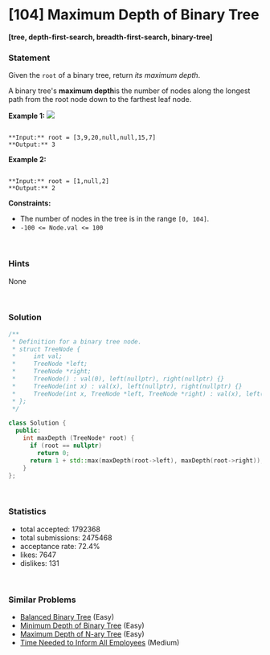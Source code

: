 # [104] Maximum Depth of Binary Tree

**[tree, depth-first-search, breadth-first-search, binary-tree]**

### Statement

Given the `root` of a binary tree, return *its maximum depth*.

A binary tree's **maximum depth**is the number of nodes along the longest path from the root node down to the farthest leaf node.


**Example 1:**
![](https://assets.leetcode.com/uploads/2020/11/26/tmp-tree.jpg)

```

**Input:** root = [3,9,20,null,null,15,7]
**Output:** 3

```

**Example 2:**

```

**Input:** root = [1,null,2]
**Output:** 2

```

**Constraints:**
* The number of nodes in the tree is in the range `[0, 104]`.
* `-100 <= Node.val <= 100`


<br>

### Hints

None

<br>

### Solution

```cpp
/**
 * Definition for a binary tree node.
 * struct TreeNode {
 *     int val;
 *     TreeNode *left;
 *     TreeNode *right;
 *     TreeNode() : val(0), left(nullptr), right(nullptr) {}
 *     TreeNode(int x) : val(x), left(nullptr), right(nullptr) {}
 *     TreeNode(int x, TreeNode *left, TreeNode *right) : val(x), left(left), right(right) {}
 * };
 */

class Solution {
  public:
    int maxDepth (TreeNode* root) {
      if (root == nullptr)
        return 0;
      return 1 + std::max(maxDepth(root->left), maxDepth(root->right));
    }
};
```

<br>

### Statistics

- total accepted: 1792368
- total submissions: 2475468
- acceptance rate: 72.4%
- likes: 7647
- dislikes: 131

<br>

### Similar Problems

- [Balanced Binary Tree](https://leetcode.com/problems/balanced-binary-tree) (Easy)
- [Minimum Depth of Binary Tree](https://leetcode.com/problems/minimum-depth-of-binary-tree) (Easy)
- [Maximum Depth of N-ary Tree](https://leetcode.com/problems/maximum-depth-of-n-ary-tree) (Easy)
- [Time Needed to Inform All Employees](https://leetcode.com/problems/time-needed-to-inform-all-employees) (Medium)
